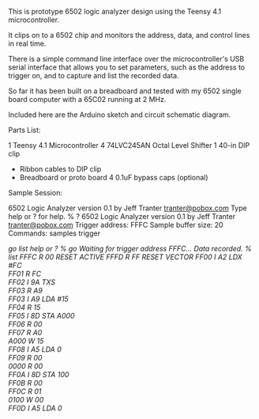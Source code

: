 This is prototype 6502 logic analyzer design using the Teensy 4.1
microcontroller.

It clips on to a 6502 chip and monitors the address, data, and control
lines in real time.

There is a simple command line interface over the microcontroller's
USB serial interface that allows you to set parameters, such as the
address to trigger on, and to capture and list the recorded data.

So far it has been built on a breadboard and tested with my 6502
single board computer with a 65C02 running at 2 MHz.

Included here are the Arduino sketch and circuit schematic diagram.

Parts List:

1  Teensy 4.1 Microcontroller
4  74LVC245AN Octal Level Shifter
1  40-in DIP clip
-  Ribbon cables to DIP clip
-  Breadboard or proto board
4  0.1uF bypass caps (optional)

Sample Session:

6502 Logic Analyzer version 0.1 by Jeff Tranter <tranter@pobox.com>
Type help or ? for help.
% ?
6502 Logic Analyzer version 0.1 by Jeff Tranter <tranter@pobox.com>
Trigger address: FFFC
Sample buffer size: 20
Commands:
  samples <number>
  trigger <address>
  go
  list
  help or ?
% go
Waiting for trigger address FFFC...
Data recorded.
% list
FFFC  R  00                RESET ACTIVE
FFFD  R  FF                RESET VECTOR
FF00  I  A2  LDX #FC       
FF01  R  FC                
FF02  I  9A  TXS           
FF03  R  A9                
FF03  I  A9  LDA #15       
FF04  R  15                
FF05  I  8D  STA A000      
FF06  R  00                
FF07  R  A0                
A000  W  15                
FF08  I  A5  LDA 0         
FF09  R  00                
0000  R  00                
FF0A  I  8D  STA 100       
FF0B  R  00                
FF0C  R  01                
0100  W  00                
FF0D  I  A5  LDA 0
